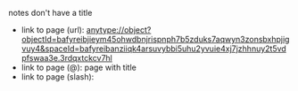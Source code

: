 notes don't have a title

- link to page (url): [anytype://object?objectId=bafyreibjieym45ohwdbnjrispnph7b5zduks7aqwyn3zonsbxhpjigvuy4&spaceId=bafyreibanziiqk4arsuvybbi5uhu2yvuie4xj7jzhhnuy2t5vdpfswaa3e.3rdqxtckcv7hl](anytype://object?objectId=bafyreibjieym45ohwdbnjrispnph7b5zduks7aqwyn3zonsbxhpjigvuy4&spaceId=bafyreibanziiqk4arsuvybbi5uhu2yvuie4xj7jzhhnuy2t5vdpfswaa3e.3rdqxtckcv7hl) 
- link to page (@): page with title 
- link to page (slash):